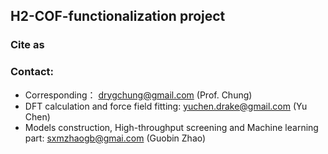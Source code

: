 ## H2-COF-functionalization project

### Cite as


### Contact:
- Corresponding： drygchung@gmail.com (Prof. Chung)
- DFT calculation and force field fitting: yuchen.drake@gmail.com (Yu Chen)
- Models construction, High-throughput screening and Machine learning part: sxmzhaogb@gmai.com (Guobin Zhao)
